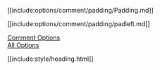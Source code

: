 [[include:options/comment/padding/Padding.md]]

[[include:options/comment/padding/padleft.md]]

[Comment Options](../)  
[All Options](../../)

[[include:style/heading.html]]
